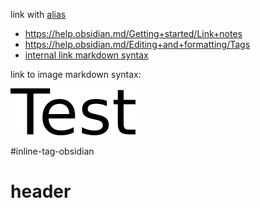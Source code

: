 link with [alias](folder/Second%20sample%20note.md)


- https://help.obsidian.md/Getting+started/Link+notes
- https://help.obsidian.md/Editing+and+formatting/Tags
- [internal link markdown syntax](folder/Second%20sample%20note.md)

link to image markdown syntax:

![markdown image](../r_es/test.png)

#inline-tag-obsidian

# header